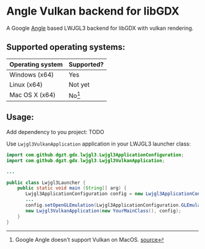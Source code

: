 
# Angle Vulkan backend for libGDX

A Google [Angle](https://github.com/google/angle) based LWJGL3 backend for libGDX with vulkan rendering.

## Supported operating systems:

|Operating system | Supported?|
|-----------------|-----------|
| Windows (x64)   | Yes       |
| Linux (x64)     | Not yet   |
| Mac OS X (x64)  | No[^1]    |

[^1]: Google Angle doesn't support Vulkan on MacOS. [source](https://github.com/google/angle?tab=readme-ov-file#platform-support-via-backing-renderers)

## Usage:

Add dependency to you project:
TODO

Use `Lwjgl3VulkanApplication` application in your LWJGL3 launcher class:

```java
import com.github.dgzt.gdx.lwjgl3.Lwjgl3ApplicationConfiguration;  
import com.github.dgzt.gdx.lwjgl3.Lwjgl3VulkanApplication;

...

public class Lwjgl3Launcher {  
    public static void main (String[] arg) {  
       Lwjgl3ApplicationConfiguration config = new Lwjgl3ApplicationConfiguration();
       ...
       config.setOpenGLEmulation(Lwjgl3ApplicationConfiguration.GLEmulation.ANGLE_GLES32, 0, 0);  
       new Lwjgl3VulkanApplication(new YourMainClass(), config);
    }
}
```

